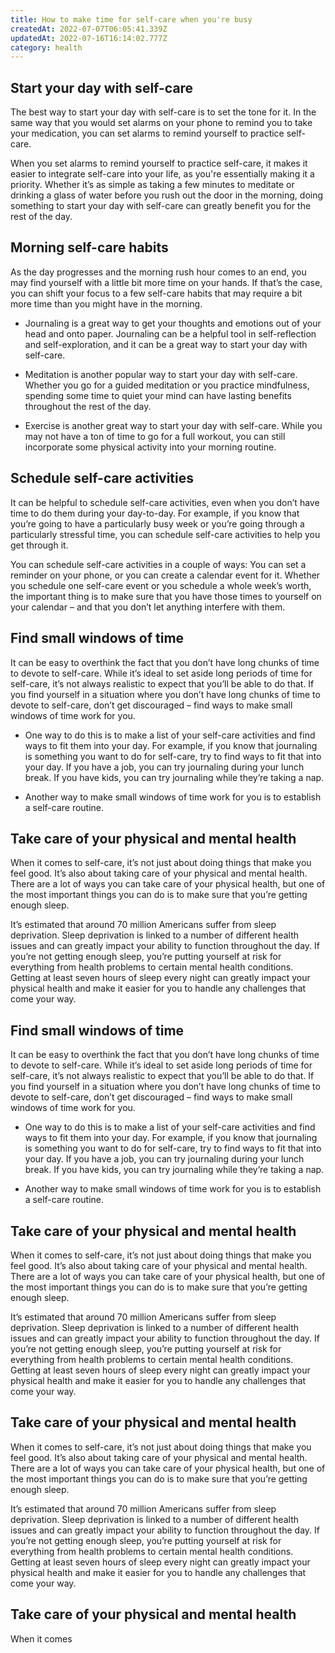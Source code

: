 ```yaml
---
title: How to make time for self-care when you're busy
createdAt: 2022-07-07T06:05:41.339Z
updatedAt: 2022-07-16T16:14:02.777Z
category: health
---
```


## Start your day with self-care

The best way to start your day with self-care is to set the tone for it. In the same way that you would set alarms on your phone to remind you to take your medication, you can set alarms to remind yourself to practice self-care.

When you set alarms to remind yourself to practice self-care, it makes it easier to integrate self-care into your life, as you're essentially making it a priority. Whether it’s as simple as taking a few minutes to meditate or drinking a glass of water before you rush out the door in the morning, doing something to start your day with self-care can greatly benefit you for the rest of the day.

## Morning self-care habits

As the day progresses and the morning rush hour comes to an end, you may find yourself with a little bit more time on your hands. If that’s the case, you can shift your focus to a few self-care habits that may require a bit more time than you might have in the morning.

- Journaling is a great way to get your thoughts and emotions out of your head and onto paper. Journaling can be a helpful tool in self-reflection and self-exploration, and it can be a great way to start your day with self-care.

- Meditation is another popular way to start your day with self-care. Whether you go for a guided meditation or you practice mindfulness, spending some time to quiet your mind can have lasting benefits throughout the rest of the day.

- Exercise is another great way to start your day with self-care. While you may not have a ton of time to go for a full workout, you can still incorporate some physical activity into your morning routine.

## Schedule self-care activities

It can be helpful to schedule self-care activities, even when you don’t have time to do them during your day-to-day. For example, if you know that you’re going to have a particularly busy week or you’re going through a particularly stressful time, you can schedule self-care activities to help you get through it.

You can schedule self-care activities in a couple of ways: You can set a reminder on your phone, or you can create a calendar event for it. Whether you schedule one self-care event or you schedule a whole week’s worth, the important thing is to make sure that you have those times to yourself on your calendar – and that you don’t let anything interfere with them.

## Find small windows of time

It can be easy to overthink the fact that you don’t have long chunks of time to devote to self-care. While it’s ideal to set aside long periods of time for self-care, it’s not always realistic to expect that you’ll be able to do that.
If you find yourself in a situation where you don’t have long chunks of time to devote to self-care, don’t get discouraged – find ways to make small windows of time work for you.

- One way to do this is to make a list of your self-care activities and find ways to fit them into your day. For example, if you know that journaling is something you want to do for self-care, try to find ways to fit that into your day. If you have a job, you can try journaling during your lunch break. If you have kids, you can try journaling while they’re taking a nap.

- Another way to make small windows of time work for you is to establish a self-care routine.

## Take care of your physical and mental health

When it comes to self-care, it’s not just about doing things that make you feel good. It’s also about taking care of your physical and mental health. 
There are a lot of ways you can take care of your physical health, but one of the most important things you can do is to make sure that you’re getting enough sleep.

It’s estimated that around 70 million Americans suffer from sleep deprivation. Sleep deprivation is linked to a number of different health issues and can greatly impact your ability to function throughout the day. If you’re not getting enough sleep, you’re putting yourself at risk for everything from health problems to certain mental health conditions. Getting at least seven hours of sleep every night can greatly impact your physical health and make it easier for you to handle any challenges that come your way.

## Find small windows of time

It can be easy to overthink the fact that you don’t have long chunks of time to devote to self-care. While it’s ideal to set aside long periods of time for self-care, it’s not always realistic to expect that you’ll be able to do that. If you find yourself in a situation where you don’t have long chunks of time to devote to self-care, don’t get discouraged – find ways to make small windows of time work for you.

- One way to do this is to make a list of your self-care activities and find ways to fit them into your day. For example, if you know that journaling is something you want to do for self-care, try to find ways to fit that into your day. If you have a job, you can try journaling during your lunch break. If you have kids, you can try journaling while they’re taking a nap.

- Another way to make small windows of time work for you is to establish a self-care routine.

## Take care of your physical and mental health

When it comes to self-care, it’s not just about doing things that make you feel good. It’s also about taking care of your physical and mental health. There are a lot of ways you can take care of your physical health, but one of the most important things you can do is to make sure that you’re getting enough sleep.

It’s estimated that around 70 million Americans suffer from sleep deprivation. Sleep deprivation is linked to a number of different health issues and can greatly impact your ability to function throughout the day. If you’re not getting enough sleep, you’re putting yourself at risk for everything from health problems to certain mental health conditions. Getting at least seven hours of sleep every night can greatly impact your physical health and make it easier for you to handle any challenges that come your way.

## Take care of your physical and mental health

When it comes to self-care, it’s not just about doing things that make you feel good. It’s also about taking care of your physical and mental health. There are a lot of ways you can take care of your physical health, but one of the most important things you can do is to make sure that you’re getting enough sleep.

It’s estimated that around 70 million Americans suffer from sleep deprivation. Sleep deprivation is linked to a number of different health issues and can greatly impact your ability to function throughout the day. If you’re not getting enough sleep, you’re putting yourself at risk for everything from health problems to certain mental health conditions. Getting at least seven hours of sleep every night can greatly impact your physical health and make it easier for you to handle any challenges that come your way.

## Take care of your physical and mental health

When it comes
